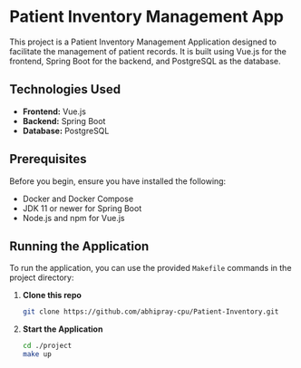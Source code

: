 # Patient Inventory Management App

This project is a Patient Inventory Management Application designed to facilitate the management of patient records. It is built using Vue.js for the frontend, Spring Boot for the backend, and PostgreSQL as the database.

## Technologies Used

- **Frontend:** Vue.js
- **Backend:** Spring Boot
- **Database:** PostgreSQL

## Prerequisites

Before you begin, ensure you have installed the following:

- Docker and Docker Compose
- JDK 11 or newer for Spring Boot
- Node.js and npm for Vue.js

## Running the Application

To run the application, you can use the provided `Makefile` commands in the project directory:

1. **Clone this repo**

   ```bash
   git clone https://github.com/abhipray-cpu/Patient-Inventory.git

2. **Start the Application**

   ```bash
   cd ./project
   make up